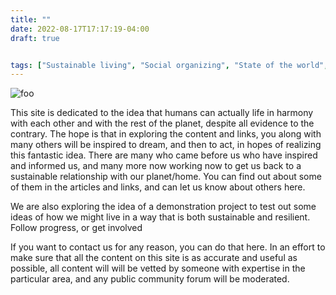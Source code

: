 ```yaml
---
title: ""
date: 2022-08-17T17:17:19-04:00
draft: true


tags: ["Sustainable living", "Social organizing", "State of the world", "Public policy", "Other Organizations", "Inspirational"]
---
```



![foo](/img/boat.jpeg?width=100px&height=200px) 

This site is dedicated to the idea that humans can actually life in harmony with each other and with the rest of the planet, despite all evidence to the contrary.
The hope is that in exploring the content and links, you along with many others will be inspired to dream, and then to act, in hopes of realizing this fantastic idea.
There are many who came before us who have inspired and informed us, and many more now working now to get us back to a sustainable relationship with our planet/home. You can find out about some of them in the articles and links, and can let us know about others here.

We are also exploring the idea of a demonstration project to test out some ideas of how we might live in a way that is both sustainable and resilient.
Follow progress, or get involved

If you want to contact us for any reason, you can do that here.
In an effort to make sure that all the content on this site is as accurate and useful as possible, all content will will be vetted by someone with expertise in the particular area, and any public community forum will be moderated.
